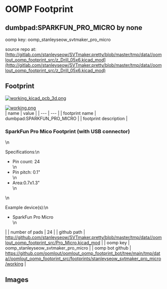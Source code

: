 # OOMP Footprint  
## dumbpad:SPARKFUN_PRO_MICRO  by none  
  
oomp key: oomp_stanleyseow_svtmaker_pro_micro  
  
source repo at: [http://gitlab.com/stanleyseow/SVTmaker.pretty/blob/master/tmp/data//oomlout_oomp_footprint_src/z_Drill_05x6.kicad_mod](http://gitlab.com/stanleyseow/SVTmaker.pretty/blob/master/tmp/data//oomlout_oomp_footprint_src/z_Drill_05x6.kicad_mod)  
## Footprint  
  
[![working_kicad_pcb_3d.png](working_kicad_pcb_3d_600.png)](working_kicad_pcb_3d.png)  
  
[![working.png](working_600.png)](working.png)  
| name | value | 
| --- | --- | 
| footprint name | dumbpad:SPARKFUN_PRO_MICRO | 
| footprint description | <h3>SparkFun Pro Mico Footprint (with USB connector)</h3>\n<p>Specifications:\n<ul><li>Pin count: 24</li>\n<li>Pin pitch: 0.1"</li>\n<li>Area:0.7x1.3"</li>\n</ul></p>\n<p>Example device(s):\n<ul><li>SparkFun Pro Micro</li>\n</ul></p> | 
| number of pads | 24 | 
| github path | http://github.com/stanleyseow/SVTmaker.pretty/blob/master/tmp/data//oomlout_oomp_footprint_src/Pro_Micro.kicad_mod | 
| oomp key | oomp_stanleyseow_svtmaker_pro_micro | 
| oomp bot github | https://github.com/oomlout/oomlout_oomp_footprint_bot/tree/main/tmp/data//oomlout_oomp_footprint_src/footprints/stanleyseow_svtmaker_pro_micro/working | 
## Images  
